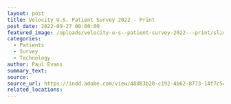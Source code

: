 ```yaml
---
layout: post
title: Velocity U.S. Patient Survey 2022 - Print
post_date: 2022-09-27 00:00:00
featured_image: /uploads/velocity-u-s--patient-survey-2022---print/slide6.JPG
categories:
  - Patients
  - Survey
  - Technology
author: Paul Evans
summary_text:
source:
source_url: https://indd.adobe.com/view/48d83b20-c192-4b62-8773-14f7c54bab6b
related_locations:
---
```

